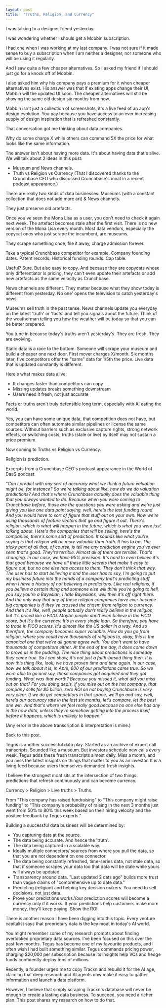 ```yaml
---
layout: post
title:  "Truths, Religion, and Currency"
---
```


I was talking to a designer friend yesterday.

I was wondering whether I should get a Mobbin subscription.

I had one when I was working at my last company. I was not sure if it made sense to buy a subscription when I am neither a designer, nor someone who will be using it regularly.

And I saw quite a few cheaper alternatives. So I asked my friend if I should just go for a knock off of Mobbin.

I also asked him why his company pays a premium for it when cheaper alternatives exist. His answer was that if existing apps change their UI, Mobbin will the updated UI soon. The cheaper alternatives will still be showing the same old design six months from now.

Mobbin isn't just a collection of screenshots, it's a live feed of an app's design evolution. You pay because you have access to an ever increasing supply of design inspiration that is refreshed constantly.

That conversation got me thinking about data companies.

Why do some charge X while others can command 5X the price for what looks like the same information.

The answer isn't about having more data. It's about having data that's alive.
We will talk about 2 ideas in this post:
* Museum and News channels.
* Truth vs Religion vs Currency (That I discovered thanks to the Crunchbase CEO who discussed Crunchbase's moat in a recent podcast appearance.)

There are really two kinds of data businesses: Museums (with a constant collection that does not add more art) & News channels.   

They just preserve old artefacts.

Once you've seen the Mona Lisa as a user, you don't need to check it again next week. The artefact becomes stale after the first visit.
There is no new version of the Mona Lisa every month. Most data vendors, especially the copycat ones who just scrape the incumbent, are museums.

They scrape something once, file it away, charge admission forever.

Take a typical Crunchbase competitor for example.
Company founding dates.
Patent records.
Historical funding rounds.
Cap table.

Useful? Sure.
But also easy to copy.
And because they are copycats whose only differentiator is pricing, they can't even update their artefacts or add new artefacts as the same velocity as Crunchbase.

News channels are different.
They matter because what they show today is different from yesterday. No one' opens the television to catch yesterday's news.

Museums sell truth in the past tense. News channels update you everyday on the latest 'truth' or 'facts' and tell you signals about the future. Think of the weatherman telling you how the weather will be today so that you can be better prepared.

You tune in because today's truths aren't yesterday's. They are fresh. They are evolving.

Static data is a race to the bottom. Someone will scrape your museum and build a cheaper one next door. First mover charges X/month. Six months later, five competitors offer the "same" data for 1/5th the price. Live data that is updated constantly is different.

Here's what makes data alive:
* It changes faster than competitors can copy
* Missing updates breaks something downstream
* Users need it fresh, not just accurate

Facts or truths aren't truly defensible long term, especially with AI eating the world.  

Yes, you can have some unique data, that competition does not have, but competitors can often automate similar pipelines or license the same sources. Without barriers such as exclusive capture rights, strong network effects, or switching costs, truths (stale or live) by itself may not sustain a price premium.

Now coming to Truths vs Religion vs Currency.

Religion is prediction.

Excerpts from a Crunchbase CEO's podcast appearance in the World of DaaS podcast:

*"Can I predict with any sort of accuracy what we think a future valuation might be, for instance? So we're talking about like, how do we do valuation predictions? And that's where Crunchbase actually does the valuable thing that you always wanted to do. Because when you were coming to Crunchbase before, those are the questions you were asking and we're just giving you like one data point saying, well, here's the last funding round. And you would have to sort of figure that stuff out on your own. Now we're using thousands of feature vectors that go and figure it out. There's religion, which is what will happen in the future, which is what you were just talking about. Here's the companies that will be selling, here's the companies, there's some sort of prediction. It sounds like what you're saying is that religion will be more valuable than truth. It has to be. The tricky part of all that, of course, is tell me any prediction engine you've ever seen that's good. They're terrible. Almost all of them are terrible. That's changing. In our case, we have 95% precision. It's hard to even believe it's that good because we have all these little secrets that make it easy to figure out, but no one else has access to them. They don't think that way. The user has to start believing it and the user has to say, I'm going to put my business future into the hands of a company that's predicting stuff when I have a history of not believing in predictions. Like real religions, if you believe a certain thing and someone else will think you're going to hell, you say you're a Bayesian, I hate Bayesians, well then it's off right there. And the only way that any of these religion companies have ever become big companies is if they've crossed the chasm from religion to currency. And then it's like, well, people actually don't really believe in the religion, but it's priced like a FICO. Maybe people don't even believe in the FICO score, but it's the currency. It's in every single loan. So therefore, you have to trade in FICO scores. It's almost like the US dollar in a way. And so therefore, the company becomes super valuable. How do you go from religion, where you could have thousands of religions to, okay, this is the canonical one that we're all gonna agree with. You don't want to have thousands of competitors either. At the end of the day, it does come down to prove us in the pudding. The nice thing about predictions is someday they come true. So I can show, it's not just a faith-based thing then. It is now this thing like, look, we have proven time and time again. In our case, how we talk about it is, in April, 600 of our predictions came true. So we were able to go and say, these companies got acquired and they got funding. What was that worth? Because you missed it, what did you miss out on that? For you doing deals, if you miss out on the hot company, that company sells for $5 billion, zero ROI on not buying Crunchbase is very, very clear. If we do get competitors in that space, we'll go and say, well, here's our accuracy rate in the last six months, let's compare, let the best one win. And that's where we feel really good because no one else has any in the now data, unless they're somehow getting into the process itself before it happens, which is unlikely to happen."*

(Any error in the above transcription & interpretation is mine.)

Back to this post.

Tegus is another successful data play. Started as an archive of expert call transcripts. Sounded like a museum. But investors schedule new calls every week. Tegus adds these fresh transcripts almost daily. Miss a month, and you miss the latest insights on things that matter to you as an investor. It is a living feed because users themselves demanded fresh insights.

I believe the strongest moat sits at the intersection of two things: predictions that refresh continuously and can become currency.

Currency >  Religion > Live truths > Truths.

From "This company has raised fundraising" to "This company might raise funding" to "This company's probability of raising in the next 3 months just went from 50% to 80% this week based on their hiring velocity and the positive feedback by Tegus experts."

Building a successful data business will be determined by:
- You capturing data at the source.
- The data being accurate. And hence the 'truth'.
- The data being captured in a scalable way.
- Ideally multiple connectors/ sources from where you pull the data, so that you are not dependent on one connector.
- The data being constantly refreshed, time-series data, not stale data, so that if someone scrapes your data too that data will be stale while yours will always be updated.
- Transparency around data. "Last updated 2 dats ago" builds more trust than vague claims of "comprehensive up to date data."
- Predicting (religion) and helping key decision makers. You need to sell decisions, not just data.
- Prove your predictions works.Your prediction scores will become a currency only if it works. If your predictions help customers make more money, they'll keep paying. Show the ROI.

There is another reason I have been digging into this topic. Every venture capitalist says that proprietary data is the key moat in today's AI world.

You might remember some of my research prompts about finding overlooked proprietary data sources. I've been focused on this over the past few months. Tegus has become one of my favourite products, and I often wish I had built something similar. Tegus commands pricing power, charging $20,000 per subscription because its insights help VCs and hedge funds confidently deploy tens of millions.

Recently, a founder urged me to copy Tracxn and rebuild it for the AI age, claiming that deep research and AI agents now make it easy to gather information and launch a data platform.

However, I believe that simply scraping Tracxn's database will never be enough to create a lasting data business. To succeed, you need a richer plan. This post shares my research on how to do that.
